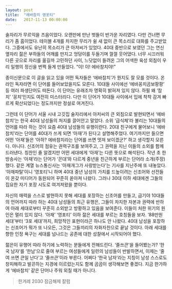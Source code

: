 ```yaml
---
layout: post
title:  "에바참치 영포티"
date:   2017-11-13 00:00:00
---
```


술자리가 무르익을 즈음이었다. 오랜만에 만난 벗들이 반가운 자리였다. 다만 건너편 무리가 좀 흠이었다. 테이블 4개를 차지한 무리가 쉴 새 없이 큰 목소리로 대화를 주고받았다. 그중에서도 유난히 목소리가 큰 아저씨가 있었다. 40대 중반으로 보였던 그는 연신 옆자리 젊은 부하들의 어깨를 만지고 엉덩이를 두들기며 껄껄 웃어댔다. 너무 시끄러워 다른 곳으로 자리를 옮길까 고민하던 사이, 느닷없이 들려온 그의 어색한 육성 외침이 우리 일행의 정신을 번쩍 들게 만들었다.
“이! 이! 에바참치야!”

종이신문으로 이 글을 읽고 있을 어떤 독자들은 ‘에바참치’가 뭔지도 잘 모를 것이다. 온라인 독자라면 이 단어를 들어보았을지도 모른다. 10대들 사이에선 ‘에바꽁치곰보팡팡’ 등 여러 파생단어도 떠돈다. 이 단어는 유래조차 명확히 밝혀져 있지 않다. 하필 왜 ‘참치’ ‘꽁치’인지도 여전히 미스터리다. 다만 이 단어가 10대들 사이에서 입에 착착 감겨 빠르게 확산되었다는 정도까지만 정설로 여겨진다.

그런데 이 단어가 서울 시내 고깃집 술자리에서 아저씨의 큰 외침으로 발현되면서 ‘에바참치’는 한국 40대 남성들의 처지를 끌어안고 말았다. 소위 ‘급식체’라 불리는 10대들의 언어를 따라 하는 것이 요즘 40대 남성들의 유행이란다. 20대 친구에게 물어보니 ‘에바참치’라는 단어를 40대가 쓰게 되면 ‘아재’가 된다고 설명해주었다. 여기까지만 들으면 어떤 ‘아재’들은 ‘아하? 에바참치라는 단어를 쓰면 멋져 보이겠군?’ 하고 생각할지 모른다. 아니다. 신조어의 점유는 권력구조를 보여주고, 그 권력을 지닌 이들의 소외를 함께 드러낸다. 칭찬인 줄 알겠지만 어떤 세대에게 ‘아재’는 다른 뜻으로 해석된다. 작년 초 한 방송사는 ‘아재’라는 단어가 ‘꼰대’와 다르게 중년을 친근하게 부르는 단어라 소개(주장)했다. 같은 계열 뉴스통신사는 ‘아재개그가 사랑받는다’는 기사를 지난주에 또 내놓았다. ‘아재파탈’이니 ‘영포티’니 하며 40대 중년 남성의 가치를 드높이려는 신조어와 선전들이 온갖 미디어가 동원되어 꾸준히 쏟아져 나왔다. 그러나 30대 이하 세대에겐 그들의 집요한 자기 포장 시도로 여겨져왔을 뿐이다.

자신의 매력을 스스로 발현하지 못해 세대를 포장하는 신조어를 만들고, 급기야 10대들의 언어까지 따라 하는 40대 남성들의 최근 유행은, 그들이 차지한 자본과 권력에 반하여 아래 세대로부터 꾸준히 소외받고 방황하고 있음을 보여준다. 이들이 처한 위기의 원인은 멀리 있지 않다. ‘아재’ ‘영포티’ 이하 젊은 세대를 부르는 호칭들을 보자. ‘88만원 세대’부터 ‘3포 세대’까지, 희망적인 표현이라곤 하나도 안 나왔다. 40대 남성을 포장하는 신조어가 뭐가 또 나오든, 그것은 그들끼리의 자화자찬으로 끝날 것이다. 아래 세대를 향한 인정 욕구는 세대를 넘나드는 공존에 대한 성찰에서 시작되어야 했다.

젊은이 유행어 따라 하기에 노력하는 분들에게 전해드린다. ‘줄쓰큰’을 들어봤는가? ‘한국 남자’를 ‘한남’으로 줄여 부르는 여성들에게 일련의 남성들이 반발하면서, 이제는 ‘줄여 쓰면 큰일 난다’고 ‘줄쓰큰’이라 부른다. 어쩌다 ‘한국 남자’라는 지칭이 남성 스스로도 창피해하고 발끈하는 지경에 이르렀는지도 함께 곰곰이 생각해보면 좋겠다. 지금 한가하게 ‘에바참치’ 같은 단어나 주워 외칠 때가 아니다.

> 한겨레 2030 잠금해제 칼럼
